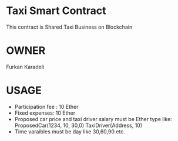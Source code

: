 # Taxi Smart Contract
This contract is Shared Taxi Business on Blockchain

# OWNER
Furkan Karadeli


# USAGE

- Participation fee : 10 Ether
- Fixed expenses: 10 Ether
- Proposed car price and taxi driver salary must be Ether type like:
	ProposedCar(1234, 10, 30,0)
	TaxiDriver(Address, 10)
- Time varaibles must be day like 30,60,90 etc.
    

